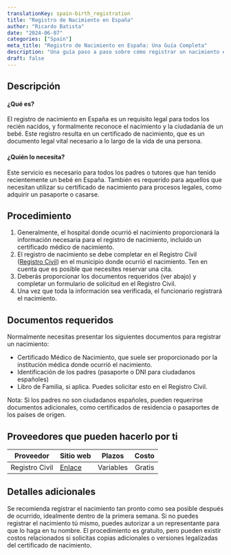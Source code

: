 ```yaml
---
translationKey: spain-birth_registration
title: "Registro de Nacimiento en España"
author: "Ricardo Batista"
date: "2024-06-07"
categories: ["Spain"]
meta_title: "Registro de Nacimiento en España: Una Guía Completa"
description: "Una guía paso a paso sobre cómo registrar un nacimiento en España, incluyendo los documentos requeridos e instituciones relevantes."
draft: false
---
```


## Descripción
#### ¿Qué es?
El registro de nacimiento en España es un requisito legal para todos los recién nacidos, y formalmente reconoce el nacimiento y la ciudadanía de un bebé. Este registro resulta en un certificado de nacimiento, que es un documento legal vital necesario a lo largo de la vida de una persona.

#### ¿Quién lo necesita?
Este servicio es necesario para todos los padres o tutores que han tenido recientemente un bebé en España. También es requerido para aquellos que necesitan utilizar su certificado de nacimiento para procesos legales, como adquirir un pasaporte o casarse.

## Procedimiento

1. Generalmente, el hospital donde ocurrió el nacimiento proporcionará la información necesaria para el registro de nacimiento, incluido un certificado médico de nacimiento.
2. El registro de nacimiento se debe completar en el Registro Civil ([Registro Civil](https://www.mjusticia.gob.es/BUSCADOR/registrocivil/Index.htm)) en el municipio donde ocurrió el nacimiento. Ten en cuenta que es posible que necesites reservar una cita.
3. Deberás proporcionar los documentos requeridos (ver abajo) y completar un formulario de solicitud en el Registro Civil.
4. Una vez que toda la información sea verificada, el funcionario registrará el nacimiento.

## Documentos requeridos

Normalmente necesitas presentar los siguientes documentos para registrar un nacimiento:

- Certificado Médico de Nacimiento, que suele ser proporcionado por la institución médica donde ocurrió el nacimiento.
- Identificación de los padres (pasaporte o DNI para ciudadanos españoles)
- Libro de Familia, si aplica. Puedes solicitar esto en el Registro Civil.

Nota: Si los padres no son ciudadanos españoles, pueden requerirse documentos adicionales, como certificados de residencia o pasaportes de los países de origen.

## Proveedores que pueden hacerlo por ti

| Proveedor                |     Sitio web                                       |     Plazos       |       Costo      |
| ------------------------- | --------------------------------------------------- |  :-------------: | :-------------: |
| Registro Civil            |  [Enlace](https://www.mjusticia.gob.es/)            |      Variables   |        Gratis     |

## Detalles adicionales
Se recomienda registrar el nacimiento tan pronto como sea posible después de ocurrido, idealmente dentro de la primera semana. Si no puedes registrar el nacimiento tú mismo, puedes autorizar a un representante para que lo haga en tu nombre. El procedimiento es gratuito, pero pueden existir costos relacionados si solicitas copias adicionales o versiones legalizadas del certificado de nacimiento.